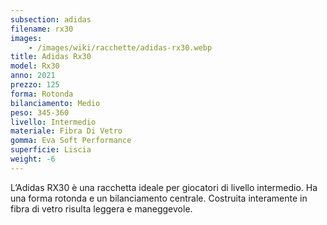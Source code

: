 ```yaml
---
subsection: adidas
filename: rx30
images:
    - /images/wiki/racchette/adidas-rx30.webp
title: Adidas Rx30
model: Rx30
anno: 2021
prezzo: 125
forma: Rotonda
bilanciamento: Medio
peso: 345-360
livello: Intermedio
materiale: Fibra Di Vetro
gomma: Eva Soft Performance
superficie: Liscia
weight: -6
---
```

L’Adidas RX30 è una racchetta ideale per giocatori di livello intermedio. Ha una forma rotonda e un bilanciamento centrale. Costruita interamente in fibra di vetro risulta leggera e maneggevole.